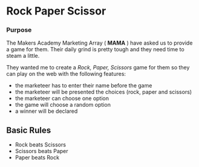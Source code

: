 # Rock Paper Scissor

###  Purpose

The Makers Academy Marketing Array ( **MAMA** ) have asked us to provide a game for them. Their daily grind is pretty tough and they need time to steam a little.

They wanted me to create a _Rock, Paper, Scissors_ game for them so they can play on the web with the following features:

- the marketeer has to enter their name before the game
- the marketeer will be presented the choices (rock, paper and scissors)
- the marketeer can choose one option
- the game will choose a random option
- a winner will be declared

## Basic Rules

- Rock beats Scissors
- Scissors beats Paper
- Paper beats Rock
